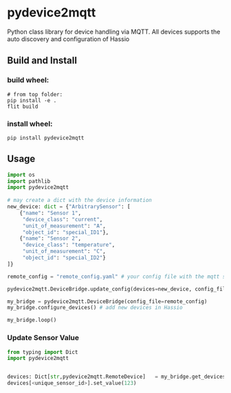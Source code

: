 # pydevice2mqtt

Python class library for device handling via MQTT. 
All devices supports the auto discovery and configuration of Hassio

## Build and Install
### build wheel: 

    # from top folder: 
    pip install -e .
    flit build

### install wheel:
       
    pip install pydevice2mqtt

## Usage
```Python
import os
import pathlib       
import pydevice2mqtt
    
# may create a dict with the device information
new_device: dict = {"ArbitrarySensor": [
    {"name": "Sensor 1",
     "device_class": "current",
     "unit_of_measurement": "A",
     "object_id": "special_ID1"},
    {"name": "Sensor 2",
     "device_class": "temperature",
     "unit_of_measurement": "C",
     "object_id": "special_ID2"}
]}

remote_config = "remote_config.yaml" # your config file with the mqtt settings

pydevice2mqtt.DeviceBridge.update_config(devices=new_device, config_file=remote_config)

my_bridge = pydevice2mqtt.DeviceBridge(config_file=remote_config)
my_bridge.configure_devices() # add new devices in Hassio

my_bridge.loop()
```

### Update Sensor Value
```Python   
from typing import Dict               
import pydevice2mqtt


devices: Dict[str,pydevice2mqtt.RemoteDevice]   = my_bridge.get_devices()
devices[<unique_sensor_id>].set_value(123)

```             



